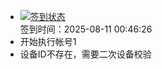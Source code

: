 - [![签到状态](https://github.com/p7wm/Cloud189-Actions/actions/workflows/main.yml/badge.svg?branch=main)](https://github.com/p7wm/Cloud189-Actions/actions/workflows/main.yml) <br> 签到时间：2025-08-11 00:46:26
- 开始执行帐号1
- 设备ID不存在，需要二次设备校验
